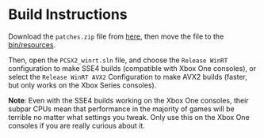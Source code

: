 # Build Instructions

Download the `patches.zip` file from [here](https://github.com/PCSX2/pcsx2_patches/releases/tag/latest), then move the file to the [bin/resources](https://github.com/SirMangler/pcsx2/tree/master/bin/resources). 

Then, open the `PCSX2_winrt.sln` file, and choose the `Release WinRT` configuration to make SSE4 builds (compatible with Xbox One consoles), or select the `Release WinRT AVX2` Configuration to make AVX2 builds (faster, but only works on the Xbox Series consoles).

**Note**: Even with the SSE4 builds working on the Xbox One consoles, their subpar CPUs mean that performance in the majority of games will be terrible no matter what settings you tweak. Only use this on the Xbox One consoles if you are really curious about it.